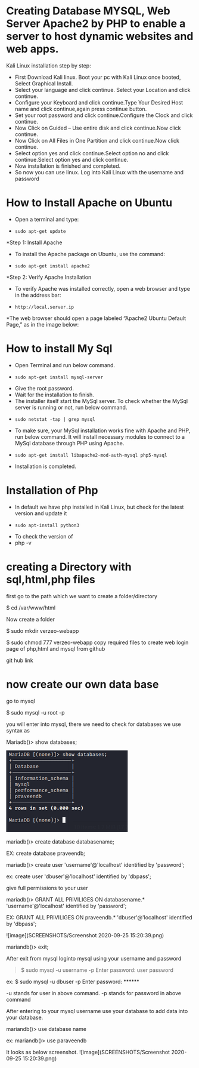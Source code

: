 # Creating  Database MYSQL, Web Server Apache2 by PHP to enable a server to host dynamic websites and web apps.

Kali Linux installation step by step:

* First Download Kali linux.
Boot your pc with Kali Linux once booted, Select Graphical Install.
* Select your language and click continue. Select your Location and click continue.
* Configure your Keyboard and click continue.Type Your Desired Host name and click continue,again press continue button.
* Set your root password and click continue.Configure the Clock and click continue.
* Now Click on Guided – Use entire disk and click continue.Now click continue.
* Now Click on All Files in One Partition and click continue.Now click continue.
* Select option yes and click continue.Select option no and click continue.Select option yes and click continue.
* Now installation is finished and completed.
* So now you can use linux.
Log into Kali Linux with the username and password

# How to Install Apache on Ubuntu
* Open a terminal and type:
*     sudo apt-get update
*Step 1: Install Apache
* To install the Apache package on Ubuntu, use the command:
*     sudo apt-get install apache2
*Step 2: Verify Apache Installation
* To verify Apache was installed correctly, open a web browser and type in the address bar:
*     http://local.server.ip
*The web browser should open a page labeled “Apache2 Ubuntu Default Page,” as in the image below:




# How to install My Sql
* Open Terminal and run below command.
*     sudo apt-get install mysql-server

* Give the root password.
* Wait for the installation to finish.
* The installer itself start the MySql server. To check whether the MySql server is running or not, run below command.
*     sudo netstat -tap | grep mysql

* To make sure, your MySql installation works fine with Apache and PHP, run below command. It will install necessary modules to connect to a MySql database through PHP using Apache.
*     sudo apt-get install libapache2-mod-auth-mysql php5-mysql

* Installation is completed.
 
# Installation of Php
* In default we have php installed in Kali Linux, but check for the latest version and update it
*     sudo apt-install python3
* To check the version of
* php -v

# creating a Directory with sql,html,php files
 
 first go to the path which we want to create a folder/directory

 $ cd /var/www/html

 Now create a folder 
   
  $ sudo mkdir verzeo-webapp 

  $ sudo chmod 777 verzeo-webapp
 copy required files to create web login page of php,html and mysql from github

 git hub link

 # now create our own data base

 go to mysql

 $ sudo mysql -u root -p

 you will enter into mysql, there we need to check for databases we use syntax as 

 Mariadb()> show databases;

 ![image](SCREENSHOTS/SQL1.png)

mariadb()> create database databasename;

EX: create database praveendb;

mariadb()> create user 'username'@'localhost' identified by 'password';

ex: create user 'dbuser'@'localhost' identified by 'dbpass';


give full permissions to your user

mariadb()> GRANT ALL PRIVILIGES ON databasename.* 'username'@'localhost' identified by 'password';

EX: GRANT ALL PRIVILIGES ON praveendb.* 'dbuser'@'localhost' identified by 'dbpass';

 ![image](SCREENSHOTS/Screenshot 2020-09-25 15:20:39.png)

 mariandb()> exit;

 After exit from mysql loginto mysql using your username and password

 >$ sudo mysql -u username -p
 Enter password: user password


 ex: $ sudo mysql -u dbuser -p
Enter password: ******

-u stands for user in above command.
-p stands for password in above command

After entering to your mysql username use your database to add data into your database.

mariandb()> use database name

ex: mariandb()> use paraveendb

It looks as below screenshot.
![image](SCREENSHOTS/Screenshot 2020-09-25 15:20:39.png)








       


